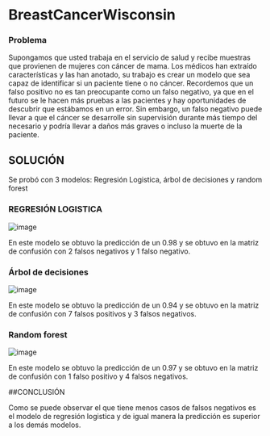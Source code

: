 # BreastCancerWisconsin

### Problema
Supongamos que usted trabaja en el servicio de salud y recibe muestras que provienen de
mujeres con cáncer de mama.
Los médicos han extraído características y las han anotado, su trabajo es crear un modelo
que sea capaz de identificar si un paciente tiene o no cáncer.
Recordemos que un falso positivo no es tan preocupante como un falso negativo, ya que en
el futuro se le hacen más pruebas a las pacientes y hay oportunidades de descubrir que
estábamos en un error.
Sin embargo, un falso negativo puede llevar a que el cáncer se desarrolle sin supervisión
durante más tiempo del necesario y podría llevar a daños más graves o incluso la muerte de
la paciente.

## SOLUCIÓN
Se probó con 3 modelos: Regresión Logistica, árbol de decisiones y random forest
### REGRESIÓN LOGISTICA

![image](https://user-images.githubusercontent.com/46575854/194784848-4a9b8048-0871-45f2-9488-ebbfa91255a9.png)

En este modelo se obtuvo la predicción de un 0.98 y se obtuvo en la matriz de confusión con 2 falsos negativos y 1 falso negativo. 

### Árbol de decisiones

![image](https://user-images.githubusercontent.com/46575854/194785020-e1075108-9085-4598-aa42-03d3fc398b65.png)

En este modelo se obtuvo la predicción de un 0.94 y se obtuvo en la matriz de confusión con 7 falsos positivos y 3 falsos negativos.

### Random forest

![image](https://user-images.githubusercontent.com/46575854/194785179-e221d4b6-ac81-4694-bb87-b4ccc5571a91.png)

En este modelo se obtuvo la predicción de un 0.97 y se obtuvo en la matriz de confusión con 1 falso positivo y 4 falsos negativos.

##CONCLUSIÓN

Como se puede observar el que tiene menos casos de falsos negativos es el modelo de regresión logistica y de igual manera la predicción es superior a los demás modelos.


